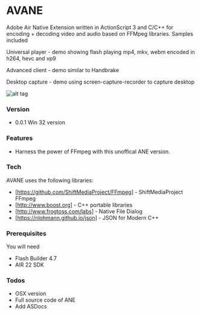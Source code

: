 # AVANE

Adobe Air Native Extension written in ActionScript 3 and C/C++ for encoding + decoding video and audio based on FFMpeg libraries.
Samples included

Universal player - demo showing flash playing mp4, mkv, webm encoded in h264, hevc and vp9

Advanced client - demo similar to Handbrake 

Desktop capture - demo using screen-capture-recorder to capture desktop


![alt tag](https://raw.githubusercontent.com/tuarua/AVANE/master/screenshots/screen-shot-1.png)

### Version
- 0.0.1 Win 32 version

### Features
 - Harness the power of FFmpeg with this unoffical ANE version.

### Tech

AVANE uses the following libraries:

* [https://github.com/ShiftMediaProject/FFmpeg] - ShiftMediaProject FFmpeg
* [http://www.boost.org] - C++ portable libraries
* [http://www.frogtoss.com/labs] - Native File Dialog
* [https://nlohmann.github.io/json] - JSON for Modern C++


### Prerequisites

You will need
 
 - Flash Builder 4.7
 - AIR 22 SDK

### Todos
 - OSX version
 - Full source code of ANE
 - Add ASDocs
